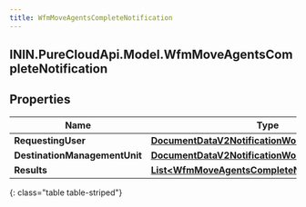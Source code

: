 ```yaml
---
title: WfmMoveAgentsCompleteNotification
---
```

## ININ.PureCloudApi.Model.WfmMoveAgentsCompleteNotification

## Properties

|Name | Type | Description | Notes|
|------------ | ------------- | ------------- | -------------|
| **RequestingUser** | [**DocumentDataV2NotificationWorkspace**](DocumentDataV2NotificationWorkspace.html) |  | [optional] |
| **DestinationManagementUnit** | [**DocumentDataV2NotificationWorkspace**](DocumentDataV2NotificationWorkspace.html) |  | [optional] |
| **Results** | [**List&lt;WfmMoveAgentsCompleteNotificationResults&gt;**](WfmMoveAgentsCompleteNotificationResults.html) |  | [optional] |
{: class="table table-striped"}


